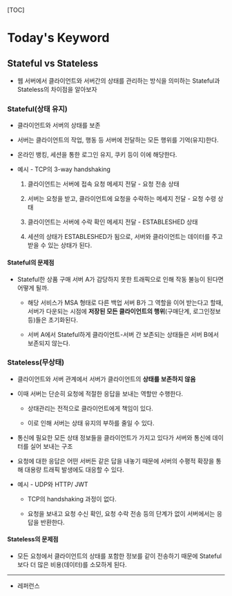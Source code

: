 [TOC]

# Today's Keyword

## Stateful vs Stateless

- 웹 서버에서 클라이언트와 서버간의 상태를 관리하는 방식을 의미하는 Stateful과 Stateless의 차이점을 알아보자

### Stateful(상태 유지)

- 클라이언트와 서버의 상태를 보존

- 서버는 클라이언트의 작업, 행동 등 서버에 전달하는 모든 행위를 기억(유지)한다.

- 온라인 뱅킹, 세션을 통한 로그인 유지, 쿠키 등이 이에 해당한다.

- 예시 - TCP의 3-way handshaking
  
  1. 클라이언트는 서버에 접속 요청 메세지 전달 - 요청 전송 상태
  
  2. 서버는 요청을 받고, 클라이언트에 요청을 수락하는 메세지 전달 - 요청 수령 상태
  
  3. 클라이언트는 서버에 수락 확인 메세지 전달 - ESTABLESHED 상태
  
  4. 세션의 상태가 ESTABLESHED가 됨으로, 서버와 클라이언트는 데이터를 주고 받을 수 있는 상태가 된다.

#### Stateful의 문제점

- Stateful한 상품 구매 서버 A가 감당하지 못한 트래픽으로 인해 작동 불능이 된다면 어떻게 될까.
  
  - 해당 서비스가 MSA 형태로 다른 백업 서버 B가 그 역할을 이어 받는다고 할때, 서버가 다운되는 시점에 **저장된 모든 클라이언트의 행위**(구매단계, 로그인정보 등)들은 초기화된다.
  
  - 서버 A에서 Stateful하게 클라이언트-서버 간 보존되는 상태들은 서버 B에서 보존되지 않는다.

### Stateless(무상태)

- 클라이언트와 서버 관계에서 서버가 클라이언트의 **상태를 보존하지 않음**

- 이때 서버는 단순히 요청에 적절한 응답을 보내는 역할만 수행한다.
  
  - 상태관리는 전적으로 클라이언트에게 책임이 있다.
  
  - 이로 인해 서버는 상태 유지의 부하를 줄일 수 있다.

- 통신에 필요한 모든 상태 정보들을 클라이언트가 가지고 있다가 서버와 통신에 데이터를 실어 보내는 구조

- 요청에 대한 응답은 어떤 서버든 같은 답을 내놓기 때문에 서버의 수평적 확장을 통해 대용량 트래픽 발생에도 대응할 수 있다.

- 예시 - UDP와 HTTP/ JWT
  
  - TCP의 handshaking 과정이 없다.
  
  - 요청을 보내고 요청 수신 확인, 요청 수락 전송 등의 단계가 없이 서버에서는 응답을 반환한다.

#### Stateless의 문제점

- 모든 요청에서 클라이언트의 상태를 포함한 정보를 같이 전송하기 때문에 Stateful보다 더 많은 비용(데이터)를 소모하게 된다.





---

- 레퍼런스

> 
